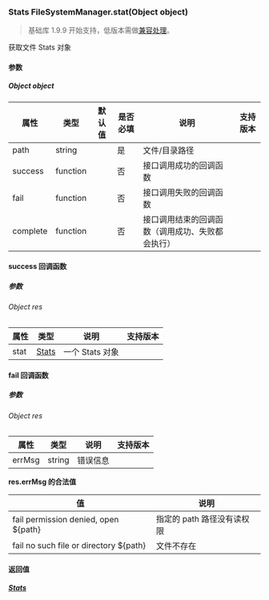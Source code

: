 <!-- https://developers.weixin.qq.com/miniprogram/dev/api/file/FileSystemManager.stat.html -->

### Stats FileSystemManager.stat(Object object)

> 基础库 1.9.9 开始支持，低版本需做[兼容处理](https://developers.weixin.qq.com/miniprogram/dev/framework/compatibility.html)。

获取文件 Stats 对象

#### 参数

##### Object object

  属性       |  类型       | 默认值 | 是否必填|  说明                       | 支持版本
-------------|-------------|--------|---------|-----------------------------|---------
  path       |  string     |        |  是     |  文件/目录路径              |         
  success    |  function   |        |  否     |  接口调用成功的回调函数     |         
  fail       |  function   |        |  否     |  接口调用失败的回调函数     |         
  complete   |  function   |        |  否     |接口调用结束的回调函数（调用成功、失败都会执行）|         

#### success 回调函数

##### 参数

###### Object res

  属性   |  类型                                                                            |  说明          | 支持版本
---------|----------------------------------------------------------------------------------|----------------|---------
  stat   |  [Stats](https://developers.weixin.qq.com/miniprogram/dev/api/file/Stats.html)   | 一个 Stats 对象|         

#### fail 回调函数

##### 参数

###### Object res

  属性     |  类型     |  说明   | 支持版本
-----------|-----------|---------|---------
  errMsg   |  string   | 错误信息|         

**res.errMsg 的合法值**

  值                                       |  说明               
-------------------------------------------|---------------------
  fail permission denied, open ${path}     |指定的 path 路径没有读权限
  fail no such file or directory ${path}   |  文件不存在         

#### 返回值

##### [Stats](https://developers.weixin.qq.com/miniprogram/dev/api/file/Stats.html)
